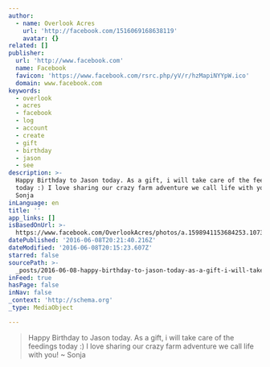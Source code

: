 ```yaml
---
author:
  - name: Overlook Acres
    url: 'http://facebook.com/1516069168638119'
    avatar: {}
related: []
publisher:
  url: 'http://www.facebook.com'
  name: Facebook
  favicon: 'https://www.facebook.com/rsrc.php/yV/r/hzMapiNYYpW.ico'
  domain: www.facebook.com
keywords:
  - overlook
  - acres
  - facebook
  - log
  - account
  - create
  - gift
  - birthday
  - jason
  - see
description: >-
  Happy Birthday to Jason today. As a gift, i will take care of the feedings
  today :) I love sharing our crazy farm adventure we call life with you! ~
  Sonja
inLanguage: en
title: ''
app_links: []
isBasedOnUrl: >-
  https://www.facebook.com/OverlookAcres/photos/a.1598941153684253.1073741831.1516069168638119/1728260987418935/?type=3
datePublished: '2016-06-08T20:21:40.216Z'
dateModified: '2016-06-08T20:15:23.607Z'
starred: false
sourcePath: >-
  _posts/2016-06-08-happy-birthday-to-jason-today-as-a-gift-i-will-take-care-o.md
inFeed: true
hasPage: false
inNav: false
_context: 'http://schema.org'
_type: MediaObject

---
```

> Happy Birthday to Jason today. As a gift, i will take care of the feedings today :) I love sharing our crazy farm adventure we call life with you! ~ Sonja